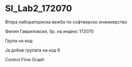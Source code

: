 # SI_Lab2_172070
Втора лабораториска вежба по софтверско инжинерство

Филип Гавриловски, бр. на индекс 172070

Група на код:

Ја добив групата на код 6

Control Flow Graph
